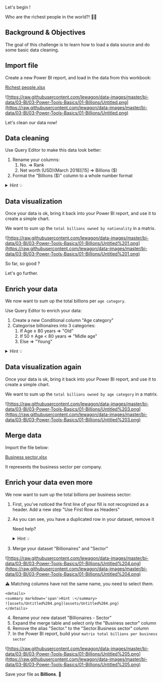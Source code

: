 Let's begin !

Who are the richest people in the world?! 🕵️‍♂️

## Background & Objectives

The goal of this challenge is to learn how to load a data source and do some basic data cleaning.

## Import file

Create a new Power BI report, and load in the data from this workbook:

[Richest people.xlsx](https://wagon-public-datasets.s3.eu-west-1.amazonaws.com/bi-data/Richest_people.xlsx)

![https://raw.githubusercontent.com/lewagon/data-images/master/bi-data/03-BI/03-Power-Tools-Basics/01-Billions/Untitled.png](https://raw.githubusercontent.com/lewagon/data-images/master/bi-data/03-BI/03-Power-Tools-Basics/01-Billions/Untitled.png)

Let's clean our data now!

## Data cleaning

Use Query Editor to make this data look better:

1. Rename your columns:
    1. No. ⇒ Rank
    2. Net worth (USD)(March 2018)[15] ⇒ Billions ($)
2. Format the "Billions ($)" column to a whole number format
<details>
<summary markdown='span'>Hint 💡</summary>
- (Step 0: Replace the "." (point) with a "," (coma) )
- Step 1: Replace the word billion with an empty string.
- Step 2: Replace the $ symbol with an empty string.
- Step 3: Convert the resulting column to a whole number.
</details>

## Data visualization

Once your data is ok, bring it back into your Power BI report, and use it to create a simple chart.

We want to sum up the `total billions owned by nationality` in a matrix.

![https://raw.githubusercontent.com/lewagon/data-images/master/bi-data/03-BI/03-Power-Tools-Basics/01-Billions/Untitled%201.png](https://raw.githubusercontent.com/lewagon/data-images/master/bi-data/03-BI/03-Power-Tools-Basics/01-Billions/Untitled%201.png)

So far, so good ?

Let's go further.

## Enrich your data

We now want to sum up the total billions per `age category`.

Use Query Editor to enrich your data:

1. Create a new Conditional column "Age category"
2. Categorise billionaires into 3 categories:
    1. If Age ≥ 80 years ⇒ "Old"
    2. If 50 ≤ Age < 80 years ⇒ "Midle age"
    3. Else ⇒ "Young"
<details>
<summary markdown='span'>Hint 💡</summary>
- Condition to apply below:

![https://raw.githubusercontent.com/lewagon/data-images/master/bi-data/03-BI/03-Power-Tools-Basics/01-Billions/Untitled%202.png](https://raw.githubusercontent.com/lewagon/data-images/master/bi-data/03-BI/03-Power-Tools-Basics/01-Billions/Untitled%202.png)
</details>

## Data visualization again

Once your data is ok, bring it back into your Power BI report, and use it to create a simple chart.

We want to sum up the `total billions owned by age category` in a matrix.

![https://raw.githubusercontent.com/lewagon/data-images/master/bi-data/03-BI/03-Power-Tools-Basics/01-Billions/Untitled%203.png](https://raw.githubusercontent.com/lewagon/data-images/master/bi-data/03-BI/03-Power-Tools-Basics/01-Billions/Untitled%203.png)

## Merge data

Import the file below:

[Business sector.xlsx](https://wagon-public-datasets.s3.eu-west-1.amazonaws.com/bi-data/Business_sector.xlsx)

It represents the business sector per company.

## Enrich your data even more

We now want to sum up the total billions per business sector:

1. First, you've noticed the first line of your fill is not recognized as a header. Add a new step "Use First Row as Headers"
2. As you can see, you have a duplicated row in your dataset, remove it

    Need help?

    <details>
    <summary markdown='span'>Hint 💡</summary>
    - Select all columns
    - Home ⇒ Remove rows ⇒ Remove duplicates
    </details>
3. Merge your dataset "Billionaires" and "Sector"


![https://raw.githubusercontent.com/lewagon/data-images/master/bi-data/03-BI/03-Power-Tools-Basics/01-Billions/Untitled%204.png](https://raw.githubusercontent.com/lewagon/data-images/master/bi-data/03-BI/03-Power-Tools-Basics/01-Billions/Untitled%204.png)

⚠ Matching columns have not the same name, you need to select them.

    <details>
    <summary markdown='span'>Hint 💡</summary>
    ![assets/Untitled%204.png](assets/Untitled%204.png)
    </details>
4. Rename your new dataset "Billionaires - Sector"
5. Expand the merge table and select only the "Business sector" column
6. Remove the alias "Sector." to the "Sector.Business sector" column
7. In the Power BI report, build your `matrix total billions per business sector`

![https://raw.githubusercontent.com/lewagon/data-images/master/bi-data/03-BI/03-Power-Tools-Basics/01-Billions/Untitled%205.png](https://raw.githubusercontent.com/lewagon/data-images/master/bi-data/03-BI/03-Power-Tools-Basics/01-Billions/Untitled%205.png)

Save your file as **Billions**. 💾
